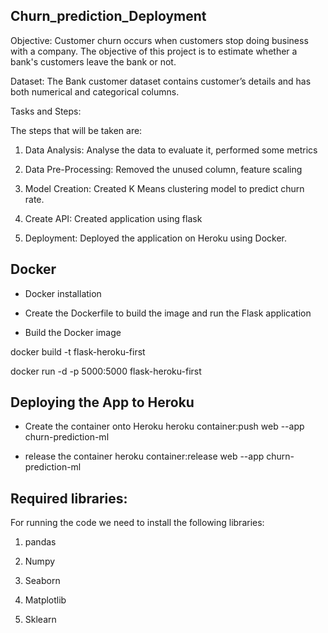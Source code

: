 ## Churn_prediction_Deployment

Objective: Customer churn occurs when customers stop doing business with a company. The objective of this project is to estimate whether a bank's customers leave the bank or not.

Dataset: The Bank customer dataset contains customer’s details and has both numerical and categorical columns.

Tasks and Steps:

The steps that will be taken are:

1. Data Analysis: Analyse the data to evaluate it, performed some metrics

2. Data Pre-Processing: Removed the unused column, feature scaling

3. Model Creation: Created K Means clustering model to predict churn rate. 

4. Create API: Created application using flask

5. Deployment: Deployed the application on Heroku using Docker.

## Docker
- Docker installation

- Create the Dockerfile to build the image and run the Flask application

- Build the Docker image

docker build -t flask-heroku-first

docker run -d -p 5000:5000 flask-heroku-first

## Deploying the App to Heroku
- Create the container onto Heroku
heroku container:push web --app churn-prediction-ml


- release the container
heroku container:release web --app churn-prediction-ml


## Required libraries: 
For running the code we need to install the following libraries:

1. pandas

2. Numpy

3. Seaborn

4. Matplotlib

5. Sklearn
